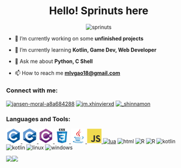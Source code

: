 <h1 align="center">Hello! Sprinuts here</h1>

<p align="center"> <img src="https://komarev.com/ghpvc/?username=sprinuts&label=Profile%20views&color=0e75b6&style=flat" alt="sprinuts" /> </p>

- 🔭 I’m currently working on some **unfinished projects**

- 📖 I’m currently learning **Kotlin, Game Dev, Web Developer**

- 💬 Ask me about **Python, C Shell**

- 📫 How to reach me **mlvgao18@gmail.com**

<h3 align="left">Connect with me:</h3>
<p align="left">
<a href="https://www.linkedin.com/in/malvin-gao-0697922a8/" target="blank"><img align="center" src="https://raw.githubusercontent.com/rahuldkjain/github-profile-readme-generator/master/src/images/icons/Social/linked-in-alt.svg" alt="jansen-moral-a8a684288" height="30" width="40" /></a>
<a href="https://www.facebook.com/gaqmaIvln/" target="blank"><img align="center" src="https://raw.githubusercontent.com/rahuldkjain/github-profile-readme-generator/master/src/images/icons/Social/facebook.svg" alt="jm.xhinvierxd" height="30" width="40" /></a>
<a href="https://www.instagram.com/mlvjbert/" target="blank"><img align="center" src="https://raw.githubusercontent.com/rahuldkjain/github-profile-readme-generator/master/src/images/icons/Social/instagram.svg" alt="_shinnamon" height="30" width="40" /></a>
</p>

<h3 align="left">Languages and Tools:</h3>
<p align="left"> <a href="https://en.wikipedia.org/wiki/C_shell" target="_blank" rel="noreferrer"> <img src="https://raw.githubusercontent.com/devicons/devicon/master/icons/c/c-original.svg" alt="c" width="40" height="40"/> </a> <a href="https://www.w3schools.com/cpp/" target="_blank" rel="noreferrer"> <img src="https://raw.githubusercontent.com/devicons/devicon/master/icons/cplusplus/cplusplus-original.svg" alt="cplusplus" width="40" height="40"/> </a> <a href="https://www.w3schools.com/cs/" target="_blank" rel="noreferrer"> <img src="https://raw.githubusercontent.com/devicons/devicon/master/icons/csharp/csharp-original.svg" alt="csharp" width="40" height="40"/> </a> <a href="https://www.w3schools.com/css/" target="_blank" rel="noreferrer"> <img src="https://raw.githubusercontent.com/devicons/devicon/master/icons/css3/css3-original-wordmark.svg" alt="css3" width="40" height="40"/> </a> <a href="https://www.java.com" target="_blank" rel="noreferrer"> <img src="https://raw.githubusercontent.com/devicons/devicon/master/icons/java/java-original.svg" alt="java" width="40" height="40"/> </a> <a href="https://developer.mozilla.org/en-US/docs/Web/JavaScript" target="_blank" rel="noreferrer"> <img src="https://raw.githubusercontent.com/devicons/devicon/master/icons/javascript/javascript-original.svg" alt="javascript" width="40" height="40"/> </a> <a href="https://www.lua.org/about.html" target="_blank" rel="noreferrer"> <img src="https://upload.wikimedia.org/wikipedia/commons/c/cf/Lua-Logo.svg" alt="lua" width="40" height="40"/></a> <a><img src="https://icons.iconarchive.com/icons/cornmanthe3rd/plex/512/Other-html-5-icon.png" alt="html" width="40" height="40"</a> <a> <img src="https://upload.wikimedia.org/wikipedia/commons/1/1b/R_logo.svg" alt="R" width="40" height="40"></a> <a> <img src="https://cdn.freebiesupply.com/logos/large/2x/python-5-logo-png-transparent.png" alt="R" width="40" height="40"></a> <a> <img src="https://seeklogo.com/images/K/kotlin-logo-30C1970B05-seeklogo.com.png" alt="kotlin" width="40" height="40"></a> <a> <img src="https://upload.wikimedia.org/wikipedia/commons/thumb/5/55/Android_Studio_Logo_%282023%29.svg/640px-Android_Studio_Logo_%282023%29.svg.png" alt="kotlin" width="40" height="40"> </a> <a> <img src="https://upload.wikimedia.org/wikipedia/commons/thumb/3/35/Tux.svg/1200px-Tux.svg.png" alt="linux" width="40" height="40"></a> <a> <img src="https://upload.wikimedia.org/wikipedia/commons/thumb/4/48/Windows_logo_-_2012_%28dark_blue%29.svg/2048px-Windows_logo_-_2012_%28dark_blue%29.svg.png" alt="windows" width="40" height="40"></a>

<a href="https://www.adamalston.com/"><img height="137px" src="https://github-readme-stats.vercel.app/api?username=sprinuts&hide_title=true&hide_border=true&show_icons=true&include_all_commits=true&count_private=true&line_height=21&text_color=000&icon_color=000&bg_color=0,ea6161,ffc64d,fffc4d,52fa5a&theme=graywhite" /><!-- wi*quL3fcV --><img height="137px" src="https://github-readme-stats.vercel.app/api/top-langs/?username=sprinuts&hide=html&hide_title=true&hide_border=true&layout=compact&langs_count=6&exclude_repo=comp426,Redventures-Movie-Quotes&text_color=000&icon_color=fff&bg_color=0,52fa5a,4dfcff,c64dff&theme=graywhite" />
